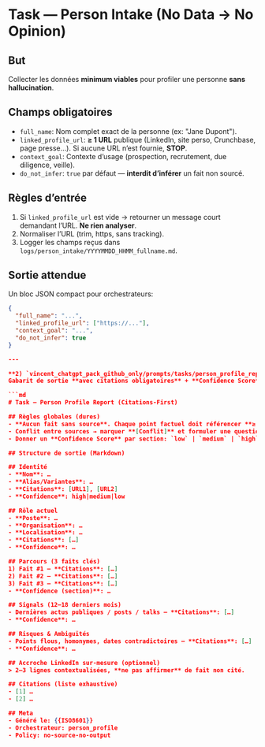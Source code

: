 # Task — Person Intake (No Data → No Opinion)

## But
Collecter les données **minimum viables** pour profiler une personne **sans hallucination**.

## Champs obligatoires
- `full_name`: Nom complet exact de la personne (ex: "Jane Dupont").
- `linked_profile_url`: **≥ 1 URL** publique (LinkedIn, site perso, Crunchbase, page presse...). Si aucune URL n’est fournie, **STOP**.
- `context_goal`: Contexte d’usage (prospection, recrutement, due diligence, veille).
- `do_not_infer`: `true` par défaut — **interdit d’inférer** un fait non sourcé.

## Règles d’entrée
1) Si `linked_profile_url` est vide → retourner un message court demandant l’URL. **Ne rien analyser**.
2) Normaliser l’URL (trim, https, sans tracking).
3) Logger les champs reçus dans `logs/person_intake/YYYYMMDD_HHMM_fullname.md`.

## Sortie attendue
Un bloc JSON compact pour orchestrateurs:
```json
{
  "full_name": "...",
  "linked_profile_url": ["https://..."],
  "context_goal": "...",
  "do_not_infer": true
}

---

**2) `vincent_chatgpt_pack_github_only/prompts/tasks/person_profile_report.md`**  
Gabarit de sortie **avec citations obligatoires** + **Confidence Score** par section.

```md
# Task — Person Profile Report (Citations-First)

## Règles globales (dures)
- **Aucun fait sans source**. Chaque point factuel doit référencer **≥ 1 URL**.
- Conflit entre sources → marquer **[Conflit]** et formuler une question de clarification.
- Donner un **Confidence Score** par section: `low` | `medium` | `high`.

## Structure de sortie (Markdown)

## Identité
- **Nom**: …
- **Alias/Variantes**: …
- **Citations**: [URL1], [URL2]
- **Confidence**: high|medium|low

## Rôle actuel
- **Poste**: …
- **Organisation**: …
- **Localisation**: …
- **Citations**: […]
- **Confidence**: …

## Parcours (3 faits clés)
1) Fait #1 — **Citations**: […]
2) Fait #2 — **Citations**: […]
3) Fait #3 — **Citations**: […]
- **Confidence (section)**: …

## Signals (12–18 derniers mois)
- Dernières actus publiques / posts / talks — **Citations**: […]
- **Confidence**: …

## Risques & Ambiguïtés
- Points flous, homonymes, dates contradictoires — **Citations**: […]
- **Confidence**: …

## Accroche LinkedIn sur-mesure (optionnel)
> 2–3 lignes contextualisées, **ne pas affirmer** de fait non cité.

## Citations (liste exhaustive)
- [1] …
- [2] …

## Meta
- Généré le: {{ISO8601}}
- Orchestrateur: person_profile
- Policy: no-source-no-output
